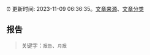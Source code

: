 :alarm_clock: 更新时间: 2023-11-09 06:36:35。[文章来源](/README.md)、[文章分类](/TAGS.md)

## 报告


> 关键字：`报告`、`月报`



